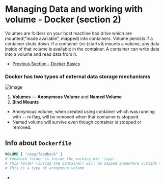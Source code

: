 # Managing Data and working with volume - Docker (section 2)

Volumes are folders on your host machine had drive which are mounted("made available", mapped) into containers. Volume persists if a container shuts down. If a container (re-)starts & mounts a volume, any data inside of that volume is available in the container. A container can write data into a volume and read data from it.

* [Previous Section - Docker Basics](https://github.com/actionanand/docker_playground)

### Docker has two types of external data storage mechanisms

![image](https://github.com/actionanand/docker_data_volume/assets/46064269/a2395d82-43aa-4b80-baa8-9308f8af31ff)


1. **Volumes** — **Anonymous Volume** and **Named Volume**
2. **Bind Mounts**

*  Anonymous volume, when created using container which was running with `--rm` flag, will be removed when that container is stopped.
*  Named volume will survive even though container is stopped or removed.
   
## Info about `Dockerfile`

```Dockerfile
VOLUME [ "/app/feedback" ]
# feedback folder is inside the working dir '/app'.
# This folder (inside the container) will be mapped somewhere outside the container (in hard disk).
# This is a type of anonymous volume
```

* 
